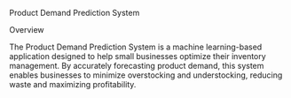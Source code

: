 Product Demand Prediction System


Overview

The Product Demand Prediction System is a machine learning-based application designed to help small businesses optimize their inventory management. By accurately forecasting product demand, this system enables businesses to minimize overstocking and understocking, reducing waste and maximizing profitability.
